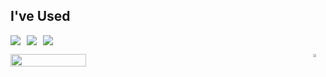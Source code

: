 ## I've Used

<img src="https://img.shields.io/badge/swift-%23FA7343.svg?&style=for-the-badge&logo=swift&logoColor=white" style="margin-right: 10px;" /><img src="https://img.shields.io/badge/uikit-%232396F3.svg?&style=for-the-badge&logo=uikit&logoColor=white" style="margin-right: 10px;" /><img src="https://img.shields.io/badge/xcode-%231575F9.svg?&style=for-the-badge&logo=xcode&logoColor=white" style="margin-right: 10px;" />

<div style="display: flex; justify-content: space-between;">
  <img src="https://github-readme-stats.vercel.app/api?username=opficdev&show_icons=true&title_color=1575F9&text_color=808080&theme=transparent" style="width: 49%;" />
  <a href="https://solved.ac/0412justin1/">
    <img src="http://mazassumnida.wtf/api/v2/generate_badge?boj=0412justin1" style="width: 49%;" />
  </a>
</div>
